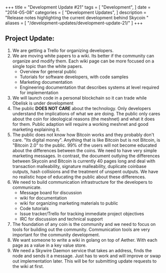 +++
title = "Development Update #21"
tags = [
    "Development",
]
date = "2014-05-08"
categories = [
    "Development Updates",
]
description = "Release notes highlighting the current development behind Skycoin  "
aliases = [
	"/development-updates/development-update-21/"
]
+++

## Project Update:

1. We are getting a Trello for organizing developers.
2. We are moving white papers to a wiki. Its better if the community can organize and modify them. Each wiki page can be more focused on a single topic than the white papers.
    - Overview for general public
    - Tutorials for software developers, with code samples
    - Marketing documentation
    - Engineering documentation that describes systems at level required for implementation
3. We will launch code in a personal blockchain so it can trade while Obelisk is under development
4. The public **DOES NOT CARE** about the technology.  Only developers understand the implications of what we are doing. The public only cares about the coin for ideological reasons (the meshnet) and what it does for them. Public adaption will require a working meshnet and good marketing explaining it.
5. The public does not know how Bitcoin works and they probably don't care. "Its digital money". Anything that is like Bitcoin but is not Bitcoin, is "Bitcoin 2.0" to the public. 99% of the users will not become educated about the differences between the coins. We need to have very simple marketing messages.  In contrast, the document outlying the differences between Skycoin and Bitcoin is currently 40 pages long and deal with transaction malleability, signature malleability, duplicate coinbase outputs, hash collisions and the treatment of unspent outputs. We have no realistic hope of educating the public about these differences.
6. We need to build communication infrastructure for the developers to communicate.
    - Message board for discussion
    - wiki for documentation
    - wiki for organizing marketing materials to public
    - Code tutorials
    - Issue tracker/Trello for tracking immediate project objectives
    - IRC for discussion and technical support
7. The foundation of any coin is the community and we need to focus on tools for building out the community. Communication tools are very important for the community development.
8. We want someone to write a wiki in  golang on top of Aether. With each page as a value in a key value store.
9. We need a Skywire Daemon service that takes an address, finds the node and sends it a message. Just has to work and will improve or swap out implementation later. This will be for submitting update requests to the wiki at first.
